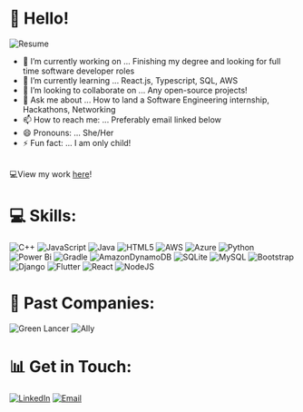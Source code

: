 # 👋 Hello!
![Resume](https://img.shields.io/badge/-Resume-blue?style=for-the-badge)

- 🔭 I’m currently working on ... Finishing my degree and looking for full time software developer roles
- 🌱 I’m currently learning ... React.js, Typescript, SQL, AWS
- 👯 I’m looking to collaborate on ... Any open-source projects!
- 💬 Ask me about ... How to land a Software Engineering internship, Hackathons, Networking
- 📫 How to reach me: ... Preferably email linked below
- 😄 Pronouns: ... She/Her
- ⚡ Fun fact: ... I am only child!

<br>💻View my work [here](https://github.com/nuha21)!



# 💻 Skills:
![C++](https://img.shields.io/badge/c++-%2300599C.svg?style=for-the-badge&logo=c%2B%2B&logoColor=white) ![JavaScript](https://img.shields.io/badge/javascript-%23323330.svg?style=for-the-badge&logo=javascript&logoColor=%23F7DF1E) ![Java](https://img.shields.io/badge/java-%23ED8B00.svg?style=for-the-badge&logo=openjdk&logoColor=white) ![HTML5](https://img.shields.io/badge/html5-%23E34F26.svg?style=for-the-badge&logo=html5&logoColor=white) ![AWS](https://img.shields.io/badge/AWS-%23FF9900.svg?style=for-the-badge&logo=amazon-aws&logoColor=white) ![Azure](https://img.shields.io/badge/azure-%230072C6.svg?style=for-the-badge&logo=microsoftazure&logoColor=white) ![Python](https://img.shields.io/badge/python-3670A0?style=for-the-badge&logo=python&logoColor=ffdd54) ![Power Bi](https://img.shields.io/badge/power_bi-F2C811?style=for-the-badge&logo=powerbi&logoColor=black) ![Gradle](https://img.shields.io/badge/Gradle-02303A.svg?style=for-the-badge&logo=Gradle&logoColor=white) ![AmazonDynamoDB](https://img.shields.io/badge/Amazon%20DynamoDB-4053D6?style=for-the-badge&logo=Amazon%20DynamoDB&logoColor=white) ![SQLite](https://img.shields.io/badge/sqlite-%2307405e.svg?style=for-the-badge&logo=sqlite&logoColor=white) ![MySQL](https://img.shields.io/badge/mysql-%2300000f.svg?style=for-the-badge&logo=mysql&logoColor=white) ![Bootstrap](https://img.shields.io/badge/bootstrap-%238511FA.svg?style=for-the-badge&logo=bootstrap&logoColor=white) ![Django](https://img.shields.io/badge/django-%23092E20.svg?style=for-the-badge&logo=django&logoColor=white) ![Flutter](https://img.shields.io/badge/Flutter-%2302569B.svg?style=for-the-badge&logo=Flutter&logoColor=white) ![React](https://img.shields.io/badge/react-%2320232a.svg?style=for-the-badge&logo=react&logoColor=%2361DAFB) ![NodeJS](https://img.shields.io/badge/node.js-6DA55F?style=for-the-badge&logo=node.js&logoColor=white)

# 🏢 Past Companies: 
![Green Lancer](https://img.shields.io/badge/GreenLancer-%2315C26B.svg?style=for-the-badge&color=green)
![Ally](https://img.shields.io/badge/Ally-%237B16FF.svg?style=for-the-badge&color=purple)



# 📊 Get in Touch:
[![LinkedIn](https://img.shields.io/badge/LinkedIn-%230077B5.svg?style=for-the-badge&logo=linkedin&logoColor=white)](https://www.linkedin.com/in/nuhahmed) [![Email](https://img.shields.io/badge/Email-nuha2003usa%40gmail.com-red?style=for-the-badge&logo=gmail)](mailto:nuha2003usa@gmail.com)

<!-- Proudly created with GPRM ( https://gprm.itsvg.in ) -->

<!--
**nuha21/nuha21** is a ✨ _special_ ✨ repository because its `README.md` (this file) appears on your GitHub profile.

-->
